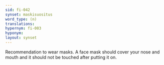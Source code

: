 ```yaml
---
sid: fi-042
synset: maskisuositus
word_type: (n)
translations: 
hypernym: fi-003
hyponym: 
layout: synset
---
```

Recommendation to wear masks. A face mask should cover your nose and mouth and it should not be touched after putting it on.